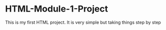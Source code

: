 # HTML-Module-1-Project
This is my first HTML project. It is very simple but taking things step by step
